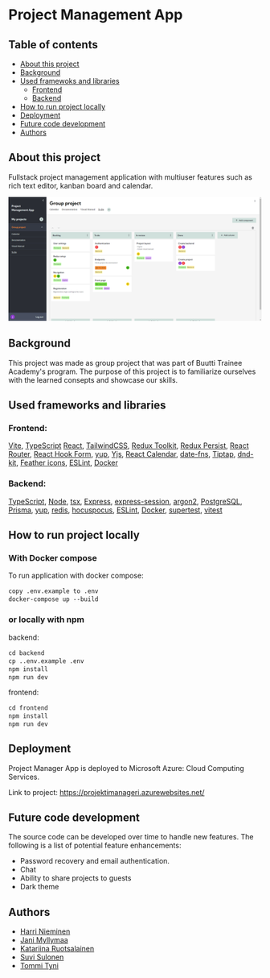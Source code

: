 # Project Management App

## Table of contents

-   [About this project](#about)
-   [Background](#background)
-   [Used framewoks and libraries](#frameworks-libraries)
    -   [Frontend](#frontend)
    -   [Backend](#backend)
-   [How to run project locally](#install)
-   [Deployment](#deployment)
-   [Future code development](#future-dev)
-   [Authors](#authors)

## About this project<a name="about"></a>

Fullstack project management application with multiuser features such as rich text editor, kanban board and calendar.

<div align="center">
    <img src="/frontend/src/assets/screenshots/ProjectManagerApp.png" width="600px"</img>
</div>

## Background<a name="background"></a>

This project was made as group project that was part of Buutti Trainee Academy's program. The purpose of this project is to familiarize ourselves with the learned consepts and showcase our skills.

## Used frameworks and libraries<a name="frameworks-libraries"></a>

### Frontend:<a name="frontend"></a>
[Vite](https://vitejs.dev/), [TypeScript](https://www.typescriptlang.org/) [React](https://react.dev/), [TailwindCSS](https://tailwindcss.com/), [Redux Toolkit](https://redux-toolkit.js.org/), [Redux Persist](https://www.npmjs.com/package/redux-persist), [React Router](https://reactrouter.com/en/main), [React Hook Form](https://react-hook-form.com/), [yup](https://www.npmjs.com/package/yup), [Yjs](https://yjs.dev/), [React Calendar](https://www.npmjs.com/package/react-calendar), [date-fns](https://date-fns.org/), [Tiptap](https://tiptap.dev/), [dnd-kit](https://dndkit.com/), [Feather icons](https://feathericons.com/), [ESLint](https://eslint.org/), [Docker](https://www.docker.com/)

### Backend:<a name="frontend"></a>
[TypeScript](https://www.typescriptlang.org/), [Node](https://nodejs.org/en), [tsx](https://www.npmjs.com/package/tsx), [Express](https://www.npmjs.com/package/express), [express-session](https://www.npmjs.com/package/express-session), [argon2](https://www.npmjs.com/package/argon2), [PostgreSQL](https://www.npmjs.com/package/postgresql), [Prisma](https://www.npmjs.com/package/prisma), [yup](https://www.npmjs.com/package/yup), [redis](https://www.npmjs.com/package/redis), [hocuspocus](https://tiptap.dev/docs/hocuspocus/introduction), [ESLint](https://eslint.org/), [Docker](https://www.docker.com/), [supertest](https://www.npmjs.com/package/supertest), [vitest](https://www.npmjs.com/package/vitest)

## How to run project locally<a name="install"></a>

### With Docker compose
To run application with docker compose:

````
copy .env.example to .env
docker-compose up --build
````

### or locally with npm
backend:

````
cd backend
cp ..env.example .env
npm install
npm run dev
````

frontend:

````
cd frontend
npm install
npm run dev
````
## Deployment<a name="deployment"></a>

Project Manager App is deployed to Microsoft Azure: Cloud Computing Services.

Link to project: https://projektimanageri.azurewebsites.net/

## Future code development <a name= "future-dev"></a>

The source code can be developed over time to handle new features. The following is a list of potential feature enhancements:

-   Password recovery and email authentication.
-   Chat
-   Ability to share projects to guests
-   Dark theme

## Authors<a name="authors"></a>

- [Harri Nieminen](https://github.com/Moiman)
- [Jani Myllymaa](https://github.com/Jambo258)
- [Katariina Ruotsalainen](https://github.com/bkruotsalainen)
- [Suvi Sulonen](https://github.com/susulone)
- [Tommi Tyni](https://github.com/TTyni)

